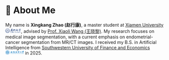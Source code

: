 <span class='anchor' id='about-me'></span>

# 🌟 About Me

My name is **Xingkang Zhao (赵行康)**, a master student at <a href='https://www.xmu.edu.cn/'>Xiamen University <img src='./images/title/XMU.png' style="height: 1em;"></a>, advised by [Prof. Xiaoli Wang (王晓黎)](https://scholar.google.com/citations?user=gXjyRxsAAAAJ). My research focuses on medical image segmentation, with a current emphasis on endometrial-cancer segmentation from MR/CT images. I received my B.S. in Artificial Intelligence from <a href='https://www.swufe.edu.cn/'>Southwestern University of Finance and Economics <img src='./images/title/SWUFE.png' style="height: 1em;"></a> in 2025.
